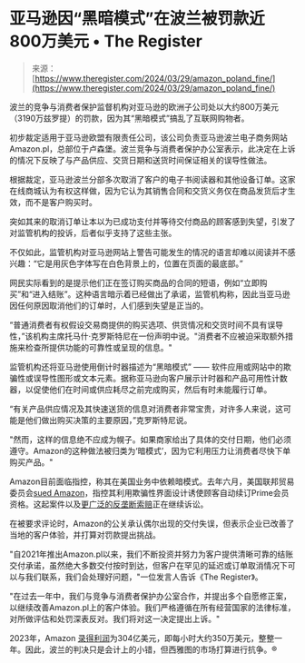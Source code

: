 <!--yml

分类：未分类

日期：2024-05-29 12:46:50

-->

# 亚马逊因“黑暗模式”在波兰被罚款近800万美元 • The Register

> 来源：[https://www.theregister.com/2024/03/29/amazon_poland_fine/](https://www.theregister.com/2024/03/29/amazon_poland_fine/)

波兰的竞争与消费者保护监督机构对亚马逊的欧洲子公司处以大约800万美元（3190万兹罗提）的罚款，因为其“黑暗模式”搞乱了互联网购物者。

初步裁定适用于亚马逊欧盟有限责任公司，该公司负责亚马逊波兰电子商务网站Amazon.pl，总部位于卢森堡。波兰竞争与消费者保护办公室表示，此决定在上诉的情况下反映了与产品供应、交货日期和送货时间保证相关的误导性做法。

根据裁定，亚马逊波兰分部多次取消了客户的电子书阅读器和其他设备订单。这家在线商城认为有权这样做，因为它认为其销售合同和交货义务仅在商品发货后才生效，而不是客户购买时。

突如其来的取消订单让本以为已成功支付并等待交付商品的顾客感到失望，引发了对监管机构的投诉，后者似乎支持了这些主张。

不仅如此，监管机构对亚马逊网站上警告可能发生的情况的语言却难以阅读并不感兴趣：“它是用灰色字体写在白色背景上的，位置在页面的最底部。”

网民实际看到的是提示他们正在签订购买商品的合同的短语，例如“立即购买”和“进入结账”。这种语言暗示着已经做出了承诺，监管机构称，因此当亚马逊因任何原因取消他们的订单时，人们感到失望是正当的。

“普通消费者有权假设交易商提供的购买选项、供货情况和交货时间不具有误导性，”该机构主席托马什·克罗斯特尼在一份声明中说。"消费者不应被迫采取额外措施来检查所提供功能的可靠性或呈现的信息。"

监管机构还将亚马逊使用倒计时器描述为“黑暗模式” —— 软件应用或网站中的欺骗性或误导性图形或文本元素。据称亚马逊向客户展示计时器和产品可用性计数器，以促使他们在时间或供应耗尽之前完成购买，然后有时未能履行订单。

“有关产品供应情况及其快速送货的信息对消费者非常宝贵，对许多人来说，这可能是他们做出购买决策的主要原因，”克罗斯特尼说。

"然而，这样的信息绝不应成为幌子。如果商家给出了具体的交付日期，他们必须遵守。Amazon的这种做法被归类为‘暗模式’，因为它利用压力让消费者尽快下单购买产品。"

Amazon目前面临指控，称其在美国业务中依赖暗模式。去年六月，美国联邦贸易委员会[sued Amazon](https://www.theregister.com/2023/06/21/amazon_prime_ftc_lawsuit/)，指控其利用欺骗性界面设计诱使顾客自动续订Prime会员资格。这起案件以及[更广泛的反垄断索赔](https://www.theregister.com/2023/11/02/amazon_ftc_project_nessie/)正在继续诉讼。

在被要求评论时，Amazon的公关承认偶尔出现的交付失误，但表示企业已改善了当地的客户体验，并打算对罚款提出挑战。

"自2021年推出Amazon.pl以来，我们不断投资并努力为客户提供清晰可靠的结账交付承诺，虽然绝大多数交付按时到达，但客户在罕见的延迟或订单取消情况下可以与我们联系，我们会处理好问题，"一位发言人告诉《The Register》。

"在过去一年中，我们与竞争与消费者保护办公室合作，并提出多个自愿修正案，以继续改善Amazon.pl上的客户体验。我们严格遵循在所有经营国家的法律标准，对所做评估和处罚深表反对。我们将对这一决定提出上诉。"

2023年，Amazon [录得利润](https://ir.aboutamazon.com/news-release/news-release-details/2024/Amazon.com-Announces-Fourth-Quarter-Results/)为304亿美元，即每小时大约350万美元，整整一年。因此，波兰的判决只是会计上的小错，但西雅图的市场打算进行抗争。®
